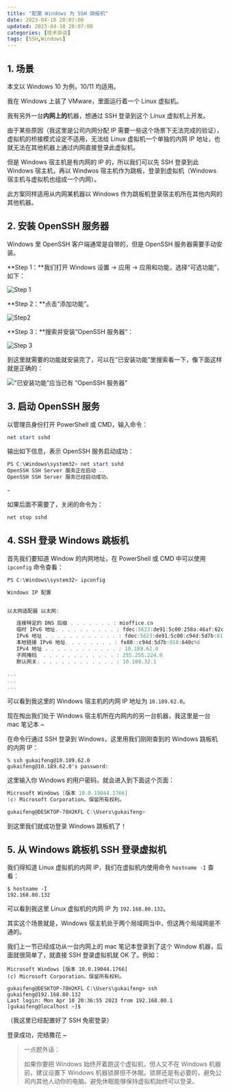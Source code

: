 ```yaml
---
title: "配置 Windows 为 SSH 跳板机"
date: 2023-04-10 20:07:00
updated: 2023-04-10 20:07:00
categories: [技术杂谈]
tags: [SSH,Windows]
---
```




## 1. 场景

本文以 Windows 10 为例，10/11 均适用。

我在 Windows 上装了 VMware，里面运行着一个 Linux 虚拟机。

我有另外一台**内网上的**机器，想通过 SSH 登录到这个 Linux 虚拟机上开发。

由于某些原因（我这里是公司内网分配 IP 需要一些这个场景下无法完成的验证），虚拟机的桥接模式设定不适用，无法给 Linux 虚拟机一个单独的内网 IP 地址，也就无法在其他机器上通过内网直接登录此虚拟机。

但是 Windows 宿主机是有内网的 IP 的，所以我们可以先 SSH 登录到此 Windows 宿主机，再以 Windwos 宿主机作为跳板，登录到虚拟机（Windows 宿主机与虚拟机也组成一个内网）。

此方案同样适用从内网某机器以 Windows 作为跳板机登录宿主机所在其他内网的其他机器。



## 2. 安装 OpenSSH 服务器

Windows 里 OpenSSH 客户端通常是自带的，但是 OpenSSH 服务器需要手动安装。

**Step 1：**我们打开 Windows 设置 -> 应用 -> 应用和功能，选择“可选功能”，如下：

![Step 1](https://gukaifeng.cn/posts/pei-zhi-windows-wei-ssh-tiao-ban-ji/pei-zhi-windows-wei-ssh-tiao-ban-ji_1.png)





**Step 2：**点击“添加功能”。



![Step2](https://gukaifeng.cn/posts/pei-zhi-windows-wei-ssh-tiao-ban-ji/pei-zhi-windows-wei-ssh-tiao-ban-ji_2.png)



**Step 3：**搜索并安装“OpenSSH 服务器”：

![Step 3](https://gukaifeng.cn/posts/pei-zhi-windows-wei-ssh-tiao-ban-ji/pei-zhi-windows-wei-ssh-tiao-ban-ji_3.png)





到这里就需要的功能就安装完了，可以在“已安装功能”里搜索看一下，像下面这样就是正确的：

![“已安装功能”应当已有 “OpenSSH 服务器”](https://gukaifeng.cn/posts/pei-zhi-windows-wei-ssh-tiao-ban-ji/pei-zhi-windows-wei-ssh-tiao-ban-ji_4.png)



## 3. 启动 OpenSSH 服务

以管理员身份打开 PowerShell 或 CMD，输入命令：

```powershell
net start sshd
```

输出如下信息，表示 OpenSSH 服务启动成功：

```powershell
PS C:\Windows\system32> net start sshd
OpenSSH SSH Server 服务正在启动 ..
OpenSSH SSH Server 服务已经启动成功。
```

\-

如果后面不需要了，关闭的命令为：

```powershell
net stop sshd
```





## 4. SSH 登录 Windows 跳板机

首先我们要知道 Window 的内网地址，在 PowerShell 或 CMD 中可以使用 `ipconfig` 命令查看：

```powershell
PS C:\Windows\system32> ipconfig

Windows IP 配置


以太网适配器 以太网:

   连接特定的 DNS 后缀 . . . . . . . : mioffice.cn
   临时 IPv6 地址. . . . . . . . . . : fdec:5623:de91:5c00:258a:46af:62c3:9b08
   IPv6 地址 . . . . . . . . . . . . : fdec:5623:de91:5c00:c94d:5d7b:818:640c
   本地链接 IPv6 地址. . . . . . . . : fe80::c94d:5d7b:818:640c%6
   IPv4 地址 . . . . . . . . . . . . : 10.189.62.0
   子网掩码  . . . . . . . . . . . . : 255.255.224.0
   默认网关. . . . . . . . . . . . . : 10.189.32.1
  
...
...
...
```

可以看到我这里的 Windows 宿主机的内网 IP 地址为 `10.189.62.0`。



现在掏出我们处于 Windows 宿主机所在内网内的另一台机器，我这里是一台 mac 笔记本 ~

在命令行通过 SSH 登录到 Windows，这里用我们刚刚查到的 Windows 跳板机的内网 IP：

```shell
% ssh gukaifeng@10.189.62.0
gukaifeng@10.189.62.0's password:

```

这里输入你 Windows 的用户密码，就会进入到下面这个页面：

```powershell
Microsoft Windows [版本 10.0.19044.1766]
(c) Microsoft Corporation。保留所有权利。

gukaifeng@DESKTOP-78H2KFL C:\Users\gukaifeng>
```

到这里我们就成功登录 Windows 跳板机了！



## 5. 从 Windows 跳板机 SSH 登录虚拟机

我们得知道 Linux 虚拟机的内网 IP，我们在虚拟机内使用命令 `hostname -I` 查看：

```shell
$ hostname -I
192.168.80.132 
```

可以看到我这里 Linux 虚拟机的内网 IP 为 `192.168.80.132`。

其实这个场景就是，Windows 宿主机处于两个局域网当中，但这两个局域网是不通的。

我们上一节已经成功从一台内网上的 mac 笔记本登录到了这个 Window 机器，后面就很简单了，就直接 SSH 登录虚拟机就 OK 了。例如：

```shell
Microsoft Windows [版本 10.0.19044.1766]
(c) Microsoft Corporation。保留所有权利。

gukaifeng@DESKTOP-78H2KFL C:\Users\gukaifeng> ssh gukaifeng@192.168.80.132
Last login: Mon Apr 10 20:36:55 2023 from 192.168.80.1
[gukaifeng@localhost ~]$
```

（我这里已经配置好了 SSH 免密登录）



登录成功，完结撒花 ~



> 一点题外话：
>
> 如果你要把 Windows 始终开着跑这个虚拟机，但人又不在 Windows 机器前，建议设置下 Windows 机器锁屏但不休眠。锁屏还是有必要的，避免公司内其他人动你的电脑。避免休眠能够保持虚拟机始终可以登录。